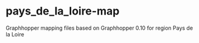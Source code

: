 # pays_de_la_loire-map
Graphhopper mapping files based on Graphhopper 0.10 for region Pays de la Loire
